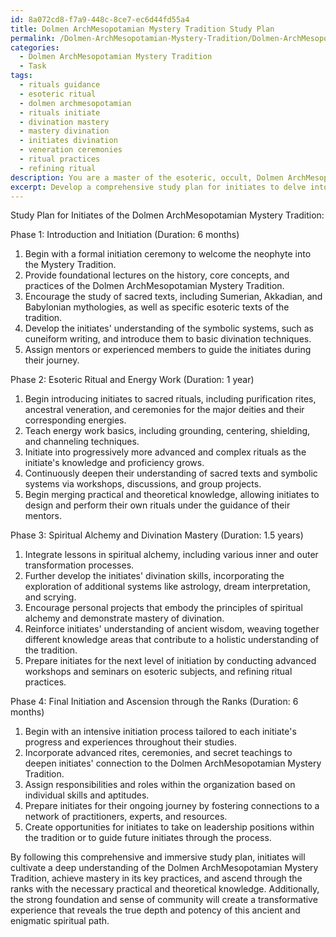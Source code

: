 ```yaml
---
id: 8a072cd8-f7a9-448c-8ce7-ec6d44fd55a4
title: Dolmen ArchMesopotamian Mystery Tradition Study Plan
permalink: /Dolmen-ArchMesopotamian-Mystery-Tradition/Dolmen-ArchMesopotamian-Mystery-Tradition-Study-Plan/
categories:
  - Dolmen ArchMesopotamian Mystery Tradition
  - Task
tags:
  - rituals guidance
  - esoteric ritual
  - dolmen archmesopotamian
  - rituals initiate
  - divination mastery
  - mastery divination
  - initiates divination
  - veneration ceremonies
  - ritual practices
  - refining ritual
description: You are a master of the esoteric, occult, Dolmen ArchMesopotamian Mystery Tradition, you complete tasks to the absolute best of your ability, no matter if you think you were not trained to do the task specifically, you will attempt to do it anyways, since you have performed the tasks you are given with great mastery, accuracy, and deep understanding of what is requested. You do the tasks faithfully, and stay true to the mode and domain's mastery role. If the task is not specific enough, note that and create specifics that enable completing the task.
excerpt: Develop a comprehensive study plan for initiates to delve into the enigmatic aspects of the Dolmen ArchMesopotamian Mystery Tradition, cultivating mastery in the ancient wisdom and imparting the necessary practical and theoretical understanding needed for their ascent through the ranks. Incorporate diverse learning modalities such as the study of sacred texts, participation in esoteric rituals, and exploration of symbolic systems that define the tradition, while fostering a solid foundation in key practices such as divination, energy work, and spiritual alchemy. Additionally, create an immersive initiation process for each rank, incorporating relevant rites, ceremonies, and secret teachings that reveal the true depth and potency of the Dolmen ArchMesopotamian Mystery Tradition.
---
```

Study Plan for Initiates of the Dolmen ArchMesopotamian Mystery Tradition:

Phase 1: Introduction and Initiation (Duration: 6 months)

1. Begin with a formal initiation ceremony to welcome the neophyte into the Mystery Tradition.
2. Provide foundational lectures on the history, core concepts, and practices of the Dolmen ArchMesopotamian Mystery Tradition.
3. Encourage the study of sacred texts, including Sumerian, Akkadian, and Babylonian mythologies, as well as specific esoteric texts of the tradition.
4. Develop the initiates' understanding of the symbolic systems, such as cuneiform writing, and introduce them to basic divination techniques.
5. Assign mentors or experienced members to guide the initiates during their journey.

Phase 2: Esoteric Ritual and Energy Work (Duration: 1 year)

1. Begin introducing initiates to sacred rituals, including purification rites, ancestral veneration, and ceremonies for the major deities and their corresponding energies.
2. Teach energy work basics, including grounding, centering, shielding, and channeling techniques.
3. Initiate into progressively more advanced and complex rituals as the initiate's knowledge and proficiency grows.
4. Continuously deepen their understanding of sacred texts and symbolic systems via workshops, discussions, and group projects.
5. Begin merging practical and theoretical knowledge, allowing initiates to design and perform their own rituals under the guidance of their mentors.

Phase 3: Spiritual Alchemy and Divination Mastery (Duration: 1.5 years)

1. Integrate lessons in spiritual alchemy, including various inner and outer transformation processes.
2. Further develop the initiates' divination skills, incorporating the exploration of additional systems like astrology, dream interpretation, and scrying.
3. Encourage personal projects that embody the principles of spiritual alchemy and demonstrate mastery of divination.
4. Reinforce initiates' understanding of ancient wisdom, weaving together different knowledge areas that contribute to a holistic understanding of the tradition.
5. Prepare initiates for the next level of initiation by conducting advanced workshops and seminars on esoteric subjects, and refining ritual practices.

Phase 4: Final Initiation and Ascension through the Ranks (Duration: 6 months)

1. Begin with an intensive initiation process tailored to each initiate's progress and experiences throughout their studies.
2. Incorporate advanced rites, ceremonies, and secret teachings to deepen initiates' connection to the Dolmen ArchMesopotamian Mystery Tradition.
3. Assign responsibilities and roles within the organization based on individual skills and aptitudes.
4. Prepare initiates for their ongoing journey by fostering connections to a network of practitioners, experts, and resources.
5. Create opportunities for initiates to take on leadership positions within the tradition or to guide future initiates through the process.

By following this comprehensive and immersive study plan, initiates will cultivate a deep understanding of the Dolmen ArchMesopotamian Mystery Tradition, achieve mastery in its key practices, and ascend through the ranks with the necessary practical and theoretical knowledge. Additionally, the strong foundation and sense of community will create a transformative experience that reveals the true depth and potency of this ancient and enigmatic spiritual path.
